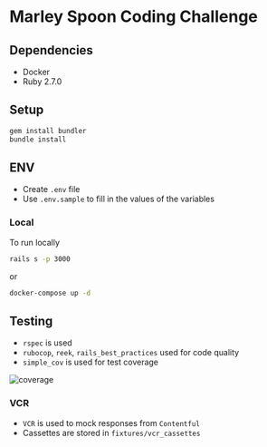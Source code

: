 # Marley Spoon Coding Challenge

## Dependencies

- Docker
- Ruby 2.7.0

## Setup

```bash
gem install bundler
bundle install
```

## ENV

- Create `.env` file
- Use `.env.sample` to fill in the values of the variables

### Local
To run locally
```bash
rails s -p 3000
```
or

```bash
docker-compose up -d
```
## Testing

- `rspec` is used
- `rubocop`, `reek`, `rails_best_practices` used for code quality
- `simple_cov` is used for test coverage

![coverage](https://imgur.com/Ody3HT4)
### VCR

- `VCR` is used to mock responses from `Contentful`
- Cassettes are stored in `fixtures/vcr_cassettes`
